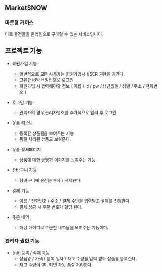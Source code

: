 ## MarketSNOW

### 마트형 커머스 

마트 물건들을 온라인으로 구매할 수 있는 서비스입니다.

## 프로젝트 기능
* 회원가입 기능
  * 일반적으로 모든 사용자는 회원가입시 USER 권한을 가진다.
  * 고유한 id와 비밀번호로 로그인
  * 회원가입 시 입력해야할 정보
    ( 이름 / id / pw / 생년월일 / 성별 / 주소 / 전화번호 )

* 로그인 기능
  * 관리자의 경우 관리자번호를 추가적으로 입력 후 로그인
 
* 상품 리스트
  * 등록된 상품들을 보여주는 기능
  * 품절 처리된 상품도 보여준다.

* 상품 상세페이지
  * 상품에 대한 설명과 이미지를 보여주는 기능
 
* 장바구니 기능
  * 장바구니에 물건을 추가 / 삭제한다.

* 결제 기능
  * 이름 / 전화번호 / 주소 / 결제 수단을 입력받고 결제를 진행한다.
  * 결제 성공 시 주문 번호가 할당 된다.
 
* 주문 내역
  * 해당 아이디로 주문한 내역들을 보여주는 기능이다.
 

### 관리자 권한 기능
* 상품 등록 / 삭제 기능
  * 상품명 / 가격 / 등록 일자 / 재고 수량을 입력 받아 상품을 등록한다.
  * 재고 수량이 0이 되면 자동 품절 처리한다. 
